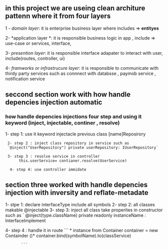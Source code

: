 ## in this project we are useing clean architure pattenn  where it from four layers

   1 - *domain layer*: it is enterprise business layer where includes => **entityes**

   2-  *application layer *: it is responsible business logic in app , include => use-case or services, interface,

   3-  *presention layer*: it is responsible interface adapater to interact with user, include(routes, controller, ui)

   4- *framworks or infrastrucure layer*: it is responsible to communicate with thirdy party services such as connnect with databsse , paymob service , notification service   


## seccond section work with how handle depencies injection automatic

 ### how handle depencies injections four step and using it keyword (inject, injectable,  continer , resolve)
   
   1- step 1:
     use it keyword injectacle previous class [name]Reposirory

     2- step 2 : inject class repository in service such as 
     `@inject("UserRepository") private userRepository: IUserRepository`

     3- step 3 : resolve service in controller
          this.userService= contianer.resolve(UserService)

      4- step 4: use controller immidate  


## section three worked with handle depencies injection with inversity and reflate-metadate 

  1- stpe 1: declare interfaceType include all symbols 
  2- step 2: all classes makable @injectable
  3- step 3: inject all class take properites in constructor  such as 
      ` @inject(type.className) private readonly instanceName : InterfaceImplement
  
4- step 4 : handle it in route 
      ```
         * instance from Container  container = new Containder ()*
           container.bind<interfaceIMplement>(symbolName).to(classService)

           ```